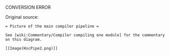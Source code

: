 CONVERSION ERROR

Original source:

```trac
= Picture of the main compiler pipeline =

See [wiki:Commentary/Compiler compiling one module] for the commentary on this diagram.

[[Image(HscPipe2.png)]]

```

